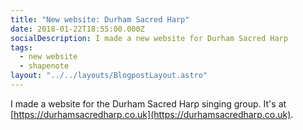 ```yaml
---
title: "New website: Durham Sacred Harp"
date: 2018-01-22T18:55:00.000Z
socialDescription: I made a new website for Durham Sacred Harp
tags:
  - new website
  - shapenote
layout: "../../layouts/BlogpostLayout.astro"
---
```


I made a website for the Durham Sacred Harp singing group. It's at [https://durhamsacredharp.co.uk](https://durhamsacredharp.co.uk).
